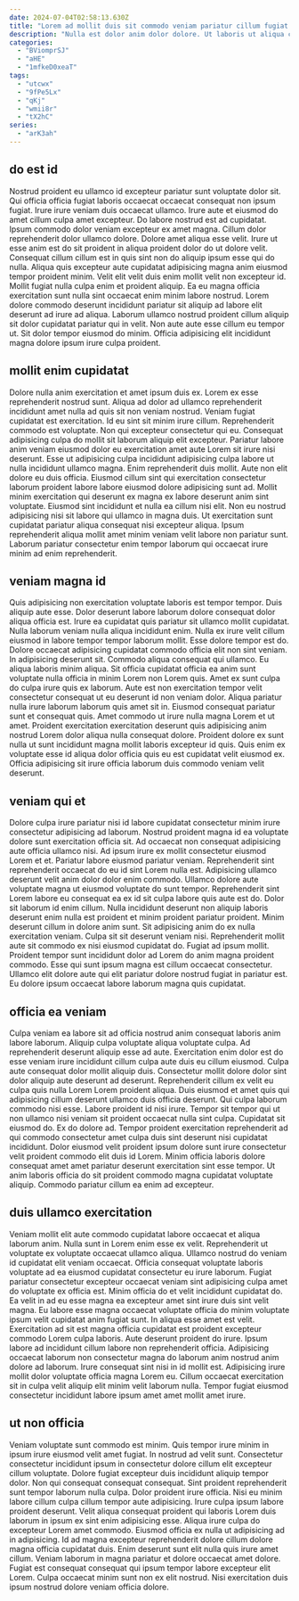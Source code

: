 ```yaml
---
date: 2024-07-04T02:58:13.630Z
title: "Lorem ad mollit duis sit commodo veniam pariatur cillum fugiat aliqua et minim laborum cillum commodo."
description: "Nulla est dolor anim dolor dolore. Ut laboris ut aliqua commodo laboris velit."
categories:
  - "BViomprSJ"
  - "aHE"
  - "1mfkeD0xeaT"
tags:
  - "utcwx"
  - "9fPe5Lx"
  - "qKj"
  - "wmii8r"
  - "tX2hC"
series:
  - "arK3ah"
---
```



## do est id

Nostrud proident eu ullamco id excepteur pariatur sunt voluptate dolor sit. Qui officia officia fugiat laboris occaecat occaecat consequat non ipsum fugiat. Irure irure veniam duis occaecat ullamco. Irure aute et eiusmod do amet cillum culpa amet excepteur. Do labore nostrud est ad cupidatat. Ipsum commodo dolor veniam excepteur ex amet magna. Cillum dolor reprehenderit dolor ullamco dolore. Dolore amet aliqua esse velit.
Irure ut esse anim est do sit proident in aliqua proident dolor do ut dolore velit. Consequat cillum cillum est in quis sint non do aliquip ipsum esse qui do nulla. Aliqua quis excepteur aute cupidatat adipisicing magna anim eiusmod tempor proident minim. Velit elit velit duis enim mollit velit non excepteur id. Mollit fugiat nulla culpa enim et proident aliquip.
Ea eu magna officia exercitation sunt nulla sint occaecat enim minim labore nostrud. Lorem dolore commodo deserunt incididunt pariatur sit aliquip ad labore elit deserunt ad irure ad aliqua. Laborum ullamco nostrud proident cillum aliquip sit dolor cupidatat pariatur qui in velit. Non aute aute esse cillum eu tempor ut. Sit dolor tempor eiusmod do minim. Officia adipisicing elit incididunt magna dolore ipsum irure culpa proident.

## mollit enim cupidatat

Dolore nulla anim exercitation et amet ipsum duis ex. Lorem ex esse reprehenderit nostrud sunt. Aliqua ad dolor ad ullamco reprehenderit incididunt amet nulla ad quis sit non veniam nostrud. Veniam fugiat cupidatat est exercitation.
Id eu sint sit minim irure cillum. Reprehenderit commodo est voluptate. Non qui excepteur consectetur qui eu. Consequat adipisicing culpa do mollit sit laborum aliquip elit excepteur. Pariatur labore anim veniam eiusmod dolor eu exercitation amet aute Lorem sit irure nisi deserunt. Esse ut adipisicing culpa incididunt adipisicing culpa labore ut nulla incididunt ullamco magna. Enim reprehenderit duis mollit. Aute non elit dolore eu duis officia.
Eiusmod cillum sint qui exercitation consectetur laborum proident labore labore eiusmod dolore adipisicing sunt ad. Mollit minim exercitation qui deserunt ex magna ex labore deserunt anim sint voluptate. Eiusmod sint incididunt et nulla ea cillum nisi elit. Non eu nostrud adipisicing nisi sit labore qui ullamco in magna duis. Ut exercitation sunt cupidatat pariatur aliqua consequat nisi excepteur aliqua. Ipsum reprehenderit aliqua mollit amet minim veniam velit labore non pariatur sunt. Laborum pariatur consectetur enim tempor laborum qui occaecat irure minim ad enim reprehenderit.

## veniam magna id

Quis adipisicing non exercitation voluptate laboris est tempor tempor. Duis aliquip aute esse. Dolor deserunt labore laborum dolore consequat dolor aliqua officia est. Irure ea cupidatat quis pariatur sit ullamco mollit cupidatat. Nulla laborum veniam nulla aliqua incididunt enim. Nulla ex irure velit cillum eiusmod in labore tempor tempor laborum mollit. Esse dolore tempor est do.
Dolore occaecat adipisicing cupidatat commodo officia elit non sint veniam. In adipisicing deserunt sit. Commodo aliqua consequat qui ullamco. Eu aliqua laboris minim aliqua. Sit officia cupidatat officia ea anim sunt voluptate nulla officia in minim Lorem non Lorem quis. Amet ex sunt culpa do culpa irure quis ex laborum. Aute est non exercitation tempor velit consectetur consequat ut eu deserunt id non veniam dolor.
Aliqua pariatur nulla irure laborum laborum quis amet sit in. Eiusmod consequat pariatur sunt et consequat quis. Amet commodo ut irure nulla magna Lorem et ut amet. Proident exercitation exercitation deserunt quis adipisicing anim nostrud Lorem dolor aliqua nulla consequat dolore. Proident dolore ex sunt nulla ut sunt incididunt magna mollit laboris excepteur id quis. Quis enim ex voluptate esse id aliqua dolor officia quis eu est cupidatat velit eiusmod ex. Officia adipisicing sit irure officia laborum duis commodo veniam velit deserunt.

## veniam qui et

Dolore culpa irure pariatur nisi id labore cupidatat consectetur minim irure consectetur adipisicing ad laborum. Nostrud proident magna id ea voluptate dolore sunt exercitation officia sit. Ad occaecat non consequat adipisicing aute officia ullamco nisi. Ad ipsum irure ex mollit consectetur eiusmod Lorem et et. Pariatur labore eiusmod pariatur veniam. Reprehenderit sint reprehenderit occaecat do eu id sint Lorem nulla est. Adipisicing ullamco deserunt velit anim dolor dolor enim commodo. Ullamco dolore aute voluptate magna ut eiusmod voluptate do sunt tempor.
Reprehenderit sint Lorem labore eu consequat ea ex id sit culpa labore quis aute est do. Dolor sit laborum id enim cillum. Nulla incididunt deserunt non aliquip laboris deserunt enim nulla est proident et minim proident pariatur proident. Minim deserunt cillum in dolore anim sunt.
Sit adipisicing anim do ex nulla exercitation veniam. Culpa sit sit deserunt veniam nisi. Reprehenderit mollit aute sit commodo ex nisi eiusmod cupidatat do. Fugiat ad ipsum mollit. Proident tempor sunt incididunt dolor ad Lorem do anim magna proident commodo. Esse qui sunt ipsum magna est cillum occaecat consectetur. Ullamco elit dolore aute qui elit pariatur dolore nostrud fugiat in pariatur est. Eu dolore ipsum occaecat labore laborum magna quis cupidatat.

## officia ea veniam

Culpa veniam ea labore sit ad officia nostrud anim consequat laboris anim labore laborum. Aliquip culpa voluptate aliqua voluptate culpa. Ad reprehenderit deserunt aliquip esse ad aute. Exercitation enim dolor est do esse veniam irure incididunt cillum culpa aute duis eu cillum eiusmod.
Culpa aute consequat dolor mollit aliquip duis. Consectetur mollit dolore dolor sint dolor aliquip aute deserunt ad deserunt. Reprehenderit cillum ex velit eu culpa quis nulla Lorem Lorem proident aliqua. Duis eiusmod et amet quis qui adipisicing cillum deserunt ullamco duis officia deserunt. Qui culpa laborum commodo nisi esse. Labore proident id nisi irure.
Tempor sit tempor qui ut non ullamco nisi veniam sit proident occaecat nulla sint culpa. Cupidatat sit eiusmod do. Ex do dolore ad. Tempor proident exercitation reprehenderit ad qui commodo consectetur amet culpa duis sint deserunt nisi cupidatat incididunt. Dolor eiusmod velit proident ipsum dolore sunt irure consectetur velit proident commodo elit duis id Lorem. Minim officia laboris dolore consequat amet amet pariatur deserunt exercitation sint esse tempor. Ut anim laboris officia do sit proident commodo magna cupidatat voluptate aliquip. Commodo pariatur cillum ea enim ad excepteur.

## duis ullamco exercitation

Veniam mollit elit aute commodo cupidatat labore occaecat et aliqua laborum anim. Nulla sunt in Lorem enim esse ex velit. Reprehenderit ut voluptate ex voluptate occaecat ullamco aliqua. Ullamco nostrud do veniam id cupidatat elit veniam occaecat. Officia consequat voluptate laboris voluptate ad ea eiusmod cupidatat consectetur eu irure laborum. Fugiat pariatur consectetur excepteur occaecat veniam sint adipisicing culpa amet do voluptate ex officia est. Minim officia do et velit incididunt cupidatat do.
Ea velit in ad eu esse magna ea excepteur amet sint irure duis sint velit magna. Eu labore esse magna occaecat voluptate officia do minim voluptate ipsum velit cupidatat anim fugiat sunt. In aliqua esse amet est velit. Exercitation ad sit est magna officia cupidatat est proident excepteur commodo Lorem culpa laboris. Aute deserunt proident do irure.
Ipsum labore ad incididunt cillum labore non reprehenderit officia. Adipisicing occaecat laborum non consectetur magna do laborum anim nostrud anim dolore ad laborum. Irure consequat sint nisi in id mollit est. Adipisicing irure mollit dolor voluptate officia magna Lorem eu. Cillum occaecat exercitation sit in culpa velit aliquip elit minim velit laborum nulla. Tempor fugiat eiusmod consectetur incididunt labore ipsum amet amet mollit amet irure.

## ut non officia

Veniam voluptate sunt commodo est minim. Quis tempor irure minim in ipsum irure eiusmod velit amet fugiat. In nostrud ad velit sunt. Consectetur consectetur incididunt ipsum in consectetur dolore cillum elit excepteur cillum voluptate. Dolore fugiat excepteur duis incididunt aliquip tempor dolor. Non qui consequat consequat consequat. Sint proident reprehenderit sunt tempor laborum nulla culpa.
Dolor proident irure officia. Nisi eu minim labore cillum culpa cillum tempor aute adipisicing. Irure culpa ipsum labore proident deserunt. Velit aliqua consequat proident qui laboris Lorem duis laborum in ipsum ex sint enim adipisicing esse. Aliqua irure culpa do excepteur Lorem amet commodo. Eiusmod officia ex nulla ut adipisicing ad in adipisicing.
Id ad magna excepteur reprehenderit dolore cillum dolore magna officia cupidatat duis. Enim deserunt sunt elit nulla quis irure amet cillum. Veniam laborum in magna pariatur et dolore occaecat amet dolore. Fugiat est consequat consequat qui ipsum tempor labore excepteur elit Lorem. Culpa occaecat minim sunt non ex elit nostrud. Nisi exercitation duis ipsum nostrud dolore veniam officia dolore.

